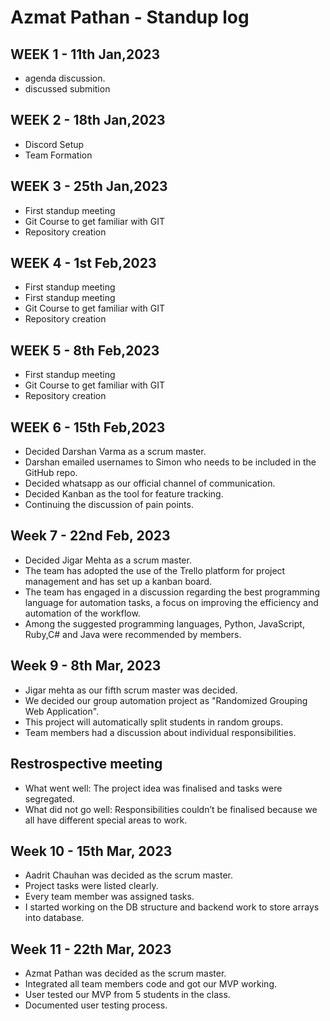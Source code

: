 

# Azmat Pathan - Standup log

## WEEK 1 - 11th Jan,2023

- agenda discussion.
- discussed submition 

## WEEK 2 - 18th Jan,2023

- Discord Setup
- Team Formation


## WEEK 3 - 25th Jan,2023

- First standup meeting
- Git Course to get familiar with GIT
- Repository creation

## WEEK 4 - 1st Feb,2023

- First standup meeting
- First standup meeting
- Git Course to get familiar with GIT
- Repository creation

## WEEK 5 - 8th Feb,2023

- First standup meeting
- Git Course to get familiar with GIT
- Repository creation

## WEEK 6 - 15th Feb,2023

- Decided Darshan Varma as a scrum master.
- Darshan emailed usernames to Simon who needs to be included in the GitHub repo.
- Decided whatsapp as our official channel of communication.
- Decided Kanban as the tool for feature tracking.
- Continuing the discussion of pain points.

## Week 7 - 22nd Feb, 2023
- Decided Jigar Mehta as a scrum master.
- The team has adopted the use of the Trello platform for project management and has set up a kanban board.
- The team has engaged in a discussion regarding the best programming language for automation tasks, a focus on improving the efficiency and automation of the workflow.
- Among the suggested programming languages, Python, JavaScript, Ruby,C# and Java were recommended by members.


## Week 9 - 8th Mar, 2023
- Jigar mehta as our fifth scrum master was decided.
- We decided our group automation project as "Randomized Grouping Web Application".
- This project will automatically split students in random groups.
- Team members had a discussion about individual responsibilities.

## Restrospective meeting
- What went well: The project idea was finalised and tasks were segregated.
- What did not go well: Responsibilities couldn’t be finalised because we all have different special areas to work.

## Week 10 - 15th Mar, 2023
- Aadrit Chauhan was decided as the scrum master.
- Project tasks were listed clearly.
- Every team member was assigned tasks.
- I started working on the DB structure and backend work to store arrays into database.

## Week 11 - 22th Mar, 2023
- Azmat Pathan was decided as the scrum master.
- Integrated all team members code and got our MVP working.
- User tested our MVP from 5 students in the class.
- Documented user testing process.
